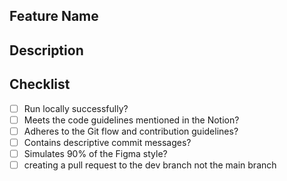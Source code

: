 ## Feature Name

<!-- Please provide the name of the feature or a brief title for the pull request. -->

## Description

<!-- Describe the changes introduced by this pull request. Explain the purpose and the problem it solves. -->

## Checklist

- [ ] Run locally successfully?
- [ ] Meets the code guidelines mentioned in the Notion?
- [ ] Adheres to the Git flow and contribution guidelines?
- [ ] Contains descriptive commit messages?
- [ ] Simulates 90% of the Figma style?
- [ ] creating a pull request to the dev branch not the main branch

